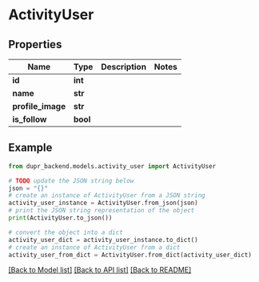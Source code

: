 # ActivityUser


## Properties

Name | Type | Description | Notes
------------ | ------------- | ------------- | -------------
**id** | **int** |  | 
**name** | **str** |  | 
**profile_image** | **str** |  | 
**is_follow** | **bool** |  | 

## Example

```python
from dupr_backend.models.activity_user import ActivityUser

# TODO update the JSON string below
json = "{}"
# create an instance of ActivityUser from a JSON string
activity_user_instance = ActivityUser.from_json(json)
# print the JSON string representation of the object
print(ActivityUser.to_json())

# convert the object into a dict
activity_user_dict = activity_user_instance.to_dict()
# create an instance of ActivityUser from a dict
activity_user_from_dict = ActivityUser.from_dict(activity_user_dict)
```
[[Back to Model list]](../README.md#documentation-for-models) [[Back to API list]](../README.md#documentation-for-api-endpoints) [[Back to README]](../README.md)


